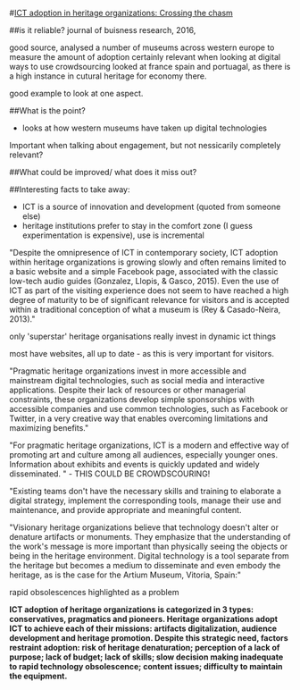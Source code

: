 #[ICT adoption in heritage organizations: Crossing the chasm ](http://www.sciencedirect.com.libproxy.ucl.ac.uk/science/article/pii/S0148296316302569)

##is it reliable?
journal of buisness research, 2016,

good source, analysed a number of museums across western europe to measure the amount of adoption
certainly relevant when looking at digital ways to use crowdsourcing
looked at france spain and portuagal, as there is a high instance in cutural heritage for economy there.

good example to look at one aspect.


##What is the point?
- looks at how western museums have taken up digital technologies

Important when talking about engagement, but not nessicarily completely relevant?


##What could be improved/ what does it miss out?



##Interesting facts to take away:

- ICT is a source of innovation and development (quoted from someone else)
- heritage institutions prefer to stay in the comfort zone (I guess experimentation is expensive), use is incremental

"Despite the omnipresence of ICT in contemporary society, ICT adoption within heritage organizations is growing slowly and often remains limited to a basic website and a simple Facebook page, associated with the classic low-tech audio guides (Gonzalez, Llopis, & Gasco, 2015). Even the use of ICT as part of the visiting experience does not seem to have reached a high degree of maturity to be of significant relevance for visitors and is accepted within a traditional conception of what a museum is (Rey & Casado-Neira, 2013)."

only 'superstar' heritage organisations really invest in dynamic ict things

most have websites, all up to date - as this is very important for visitors.

"Pragmatic heritage organizations invest in more accessible and mainstream digital technologies, such as social media and interactive applications. Despite their lack of resources or other managerial constraints, these organizations develop simple sponsorships with accessible companies and use common technologies, such as Facebook or Twitter, in a very creative way that enables overcoming limitations and maximizing benefits."

"For pragmatic heritage organizations, ICT is a modern and effective way of promoting art and culture among all audiences, especially younger ones. Information about exhibits and events is quickly updated and widely disseminated. " - THIS COULD BE CROWDSCOURING!

"Existing teams don't have the necessary skills and training to elaborate a digital strategy, implement the corresponding tools, manage their use and maintenance, and provide appropriate and meaningful content.

"Visionary heritage organizations believe that technology doesn't alter or denature artifacts or monuments. They emphasize that the understanding of the work's message is more important than physically seeing the objects or being in the heritage environment. Digital technology is a tool separate from the heritage but becomes a medium to disseminate and even embody the heritage, as is the case for the Artium Museum, Vitoria, Spain:"

rapid obsolescences highlighted as a problem

**ICT adoption of heritage organizations is categorized in 3 types: conservatives, pragmatics and pioneers. Heritage organizations adopt ICT to achieve each of their missions: artifacts digitalization, audience development and heritage promotion. Despite this strategic need, factors restraint adoption: risk of heritage denaturation; perception of a lack of purpose; lack of budget; lack of skills; slow decision making inadequate to rapid technology obsolescence; content issues; difficulty to maintain the equipment.**